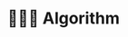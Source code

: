 ---
title: "👨‍💻🧐 Algorithm"
permalink: /algorithm/
layout: category
author_profile: false
taxonomy: Algorithm
---